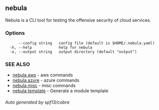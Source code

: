## nebula

Nebula is a CLI tool for testing the offensive security of cloud services.

### Options

```
      --config string   config file (default is $HOME/.nebula.yaml)
  -h, --help            help for nebula
  -o, --output string   output directory (default "output")
```

### SEE ALSO

* [nebula aws](nebula_aws.md)	 - aws commands
* [nebula azure](nebula_azure.md)	 - azure commands
* [nebula misc](nebula_misc.md)	 - misc commands
* [nebula template](nebula_template.md)	 - Generate a module template

###### Auto generated by spf13/cobra
